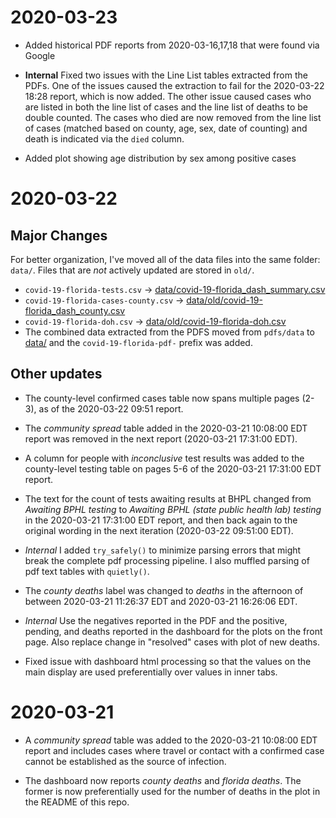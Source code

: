 # 2020-03-23

- Added historical PDF reports from 2020-03-16,17,18 that were found via Google

- **Internal** Fixed two issues with the Line List tables extracted from the 
  PDFs. One of the issues caused the extraction to fail for the 2020-03-22 18:28
  report, which is now added. The other issue caused cases who are listed in
  both the line list of cases and the line list of deaths to be double counted.
  The cases who died are now removed from the line list of cases (matched based
  on county, age, sex, date of counting) and death is indicated via the `died`
  column.
  
- Added plot showing age distribution by sex among positive cases

# 2020-03-22

## Major Changes

For better organization, I've moved all of the data files into the same folder:
`data/`. Files that are *not* actively updated are stored in `old/`.

- `covid-19-florida-tests.csv` -> [data/covid-19-florida_dash_summary.csv](data/covid-19-florida_dash_summary.csv)
- `covid-19-florida-cases-county.csv` -> [data/old/covid-19-florida_dash_county.csv](data/old/covid-19-florida_dash_county.csv)
- `covid-19-florida-doh.csv` -> [data/old/covid-19-florida-doh.csv](data/old/covid-19-florida-doh.csv)
- The combined data extracted from the PDFS moved from `pdfs/data` to [data/](data/)
  and the `covid-19-florida-pdf-` prefix was added.


## Other updates

- The county-level confirmed cases table now spans multiple pages (2-3), as of 
  the 2020-03-22 09:51 report.

- The _community spread_ table added in the 2020-03-21 10:08:00 EDT report was
  removed in the next report (2020-03-21 17:31:00 EDT).
  
- A column for people with _inconclusive_ test results was added to the 
  county-level testing table on pages 5-6 of the 2020-03-21 17:31:00 EDT report.
  
- The text for the count of tests awaiting results at BHPL changed from
  _Awaiting BPHL testing_ to _Awaiting BPHL (state public health lab) testing_
  in the 2020-03-21 17:31:00 EDT report, and then back again to the original
  wording in the next iteration (2020-03-22 09:51:00 EDT).
  
- *Internal* I added `try_safely()` to minimize parsing errors that might break
  the complete pdf processing pipeline. I also muffled parsing of pdf text 
  tables with `quietly()`.
  
- The *county deaths* label was changed to *deaths* in the afternoon of 
  between 2020-03-21 11:26:37 EDT and 2020-03-21 16:26:06 EDT.
  
- *Internal* Use the negatives reported in the PDF and the positive, pending,
  and deaths reported in the dashboard for the plots on the front page. Also
  replace change in "resolved" cases with plot of new deaths.
  
- Fixed issue with dashboard html processing so that the values on the main
  display are used preferentially over values in inner tabs.

# 2020-03-21

- A _community spread_ table was added to the 2020-03-21 10:08:00 EDT report
  and includes cases where travel or contact with a confirmed case cannot be
  established as the source of infection.
  
- The dashboard now reports *county deaths* and *florida deaths*. The former is
  now preferentially used for the number of deaths in the plot in the README of
  this repo.
